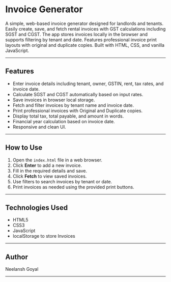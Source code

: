 # Invoice Generator

A simple, web-based invoice generator designed for landlords and tenants. Easily create, save, and fetch rental invoices with GST calculations including SGST and CGST. The app stores invoices locally in the browser and supports filtering by tenant and date. Features professional invoice print layouts with original and duplicate copies. Built with HTML, CSS, and vanilla JavaScript.

---

## Features

- Enter invoice details including tenant, owner, GSTIN, rent, tax rates, and invoice date.
- Calculate SGST and CGST automatically based on input rates.
- Save invoices in browser local storage.
- Fetch and filter invoices by tenant name and invoice date.
- Print professional invoices with Original and Duplicate copies.
- Display total tax, total payable, and amount in words.
- Financial year calculation based on invoice date.
- Responsive and clean UI.

---

## How to Use

1. Open the `index.html` file in a web browser.
2. Click **Enter** to add a new invoice.
3. Fill in the required details and save.
4. Click **Fetch** to view saved invoices.
5. Use filters to search invoices by tenant or date.
6. Print invoices as needed using the provided print buttons.

---

## Technologies Used

- HTML5
- CSS3
- JavaScript
- localStorage to store Invoices

---

## Author

Neelansh Goyal

---
